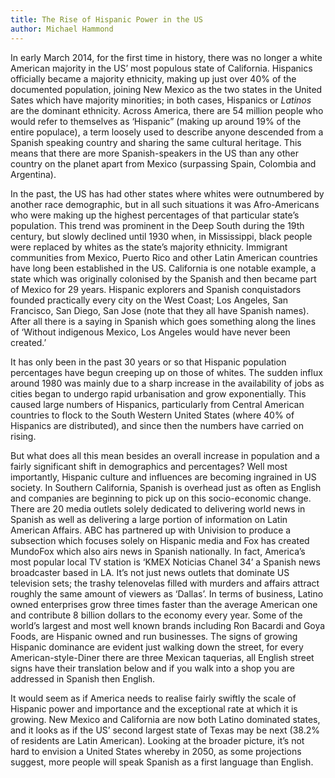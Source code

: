 ```yaml
---
title: The Rise of Hispanic Power in the US
author: Michael Hammond
---
```


In early March 2014, for the first time in history, there was no longer a white American majority in the US’ most populous state of California. Hispanics officially became a majority ethnicity, making up just over 40% of the documented population, joining New Mexico as the two states in the United Sates which have majority minorities; in both cases, Hispanics or *Latinos* are the dominant ethnicity.  Across America, there are 54 million people who would refer to themselves as ‘Hispanic” (making up around 19% of the entire populace), a term loosely used to describe anyone descended from a Spanish speaking country and sharing the same cultural heritage.  This means that there are more Spanish-speakers in the US than any other country on the planet apart from Mexico (surpassing Spain, Colombia and Argentina).

In the past, the US has had other states where whites were outnumbered by another race demographic, but in all such situations it was Afro-Americans who were making up the highest percentages of that particular state’s population.  This trend was prominent in the Deep South during the 19th century, but slowly declined until 1930 when, in Mississippi, black people were replaced by whites as the state’s majority ethnicity.  Immigrant communities from Mexico, Puerto Rico and other Latin American countries have long been established in the US. California is one notable example, a state which was originally colonised by the Spanish and then became part of Mexico for 29 years.  Hispanic explorers and Spanish conquistadors founded practically every city on the West Coast; Los Angeles, San Francisco, San Diego, San Jose (note that they all have Spanish names).  After all there is a saying in Spanish which goes something along the lines of ‘Without indigenous Mexico, Los Angeles would have never been created.’  

It has only been in the past 30 years or so that Hispanic population percentages have begun creeping up on those of whites.  The sudden influx around 1980 was mainly due to a sharp increase in the availability of jobs as cities began to undergo rapid urbanisation and grow exponentially.  This caused large numbers of Hispanics, particularly from Central American countries to flock to the South Western United States (where 40% of Hispanics are distributed), and since then the numbers have carried on rising.  

But what does all this mean besides an overall increase in population and a fairly significant shift in demographics and percentages?  Well most importantly, Hispanic culture and influences are becoming ingrained in US society.  In Southern California, Spanish is overhead just as often as English and companies are beginning to pick up on this socio-economic change.  There are 20 media outlets solely dedicated to delivering world news in Spanish as well as delivering a large portion of information on Latin American Affairs.  ABC has partnered up with Univision to produce a subsection which focuses solely on Hispanic media and Fox has created MundoFox which also airs news in Spanish nationally.  In fact, America’s most popular local TV station is ‘KMEX Noticias Chanel 34’ a Spanish news broadcaster based in LA.  It’s not just news outlets that dominate US television sets; the trashy telenovelas filled with murders and affairs attract roughly the same amount of viewers as ‘Dallas’.  In terms of business, Latino owned enterprises grow three times faster than the average American one and contribute 8 billion dollars to the economy every year.  Some of the world’s largest and most well known brands including Ron Bacardi and Goya Foods, are Hispanic owned and run businesses.  The signs of growing Hispanic dominance are evident just walking down the street, for every American-style-Diner there are three Mexican taquerias, all English street signs have their translation below and if you walk into a shop you are addressed in Spanish then English.

It would seem as if America needs to realise fairly swiftly the scale of Hispanic power and importance and the exceptional rate at which it is growing.  New Mexico and California are now both Latino dominated states, and it looks as if the US’ second largest state of Texas may be next (38.2% of residents are Latin American).  Looking at the broader picture, it’s not hard to envision a United States whereby in 2050, as some projections suggest, more people will speak Spanish as a first language than English.
